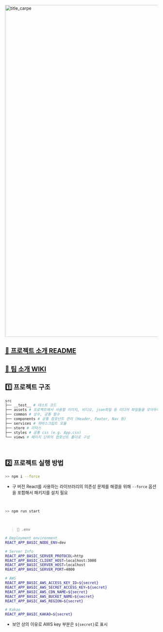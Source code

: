 <img width="1089" alt="title_carpe" src="https://user-images.githubusercontent.com/67156494/225974898-e547171f-53ca-47f6-9235-587b62fa00db.png">

## [👋 프로젝트 소개 README](https://github.com/cd-carpe-diem/.github/blob/main/profile/README.md)
## [🤗 팀 소개 WIKI](https://kimpp.notion.site/CARPE-DIEM-WIKI-1647f0a74db346b3b3edddebe390cd48)

## 1️⃣ 프로젝트 구조

```bash
src
├── __test__ # 테스트 코드
├── assets # 프로젝트에서 사용할 이미지, 비디오, json파일 등 미디어 파일들을 모아두어 저장하는 곳
├── common # 상수, 공통 함수
├── components # 공통 컴포넌트 관리 (Header, Footer, Nav 등)
├── services # 자바스크립트 모듈
├── store # 리덕스
├── styles # 공통 css (e.g. App.css)
└── views # 페이지 단위의 컴포넌트 폴더로 구성
```

<br>

## 2️⃣ 프로젝트 실행 방법

```bash
>> npm i --force
```
- 구 버전 React를 사용하는 라이브러리의 의존성 문제를 해결을 위해 `--force` 옵션을 포함해서 패키지를 설치 필요

<br>

```bash
>> npm run start
```

<br>

> `📄 .env`
```bash
# Deployment environment
REACT_APP_BASIC_NODE_ENV=dev

# Server Info
REACT_APP_BASIC_SERVER_PROTOCOL=http
REACT_APP_BASIC_CLIENT_HOST=localhost:3000
REACT_APP_BASIC_SERVER_HOST=localhost
REACT_APP_BASIC_SERVER_PORT=4000

# AWS
REACT_APP_BASIC_AWS_ACCESS_KEY_ID=${secret}
REACT_APP_BASIC_AWS_SECRET_ACCESS_KEY=${secret}
REACT_APP_BASIC_AWS_CDN_NAME=${secret}
REACT_APP_BASIC_AWS_BUCKET_NAME=${secret}
REACT_APP_BASIC_AWS_REGION=${secret}

# Kakao
REACT_APP_BASIC_KAKAO=${secret}
```

- 보안 상의 이유로 AWS key 부분은 `${secret}`로 표시

